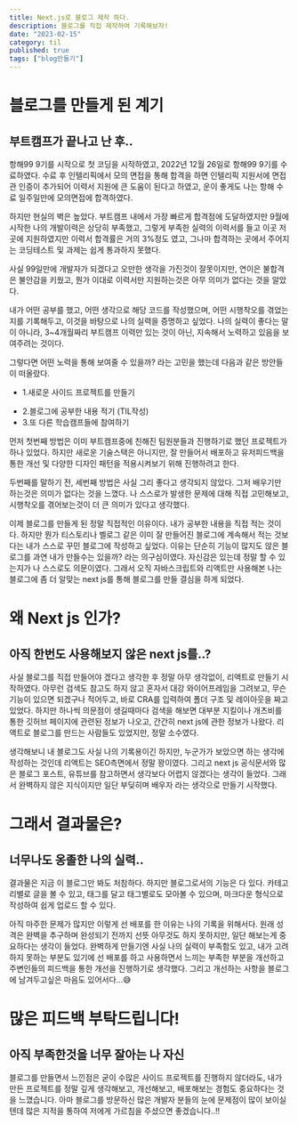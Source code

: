 ```yaml
---
title: Next.js로 블로그 제작 하다.
description: 블로그를 직접 제작하여 기록해보자!
date: "2023-02-15"
category: til
published: true
tags: ["blog만들기"]
---
```


# 블로그를 만들게 된 계기

## 부트캠프가 끝나고 난 후..

항해99 9기를 시작으로 첫 코딩을 시작하였고, 2022년 12월 26일로 항해99 9기를 수료하였다. 수료 후 인텔리픽에서 모의 면접을 통해 합격을 하면 인텔리픽 지원서에 면접관 인증이 추가되어 이력서 지원에 큰 도움이 된다고 하였고, 운이 좋게도 나는 항해 수료 일주일만에 모의면접에 합격하였다. </br>

하지만 현실의 벽은 높았다. 부트캠프 내에서 가장 빠르게 합격점에 도달하였지만 9월에 시작한 나의 개발이력은 상당히 부족했고, 그렇게 부족한 실력의 이력서를 들고 이곳 저곳에 지원하였지만 이력서 합격률은 거의 3%정도 였고, 그나마 합격하는 곳에서 주어지는 코딩테스트 및 과제는 쉽게 통과하지 못했다. </br>

사실 99일만에 개발자가 되겠다고 오만한 생각을 가진것이 잘못이지만, 연이은 불합격은 불안감을 키웠고, 뭔가 이대로 이력서만 지원하는것은 아무 의미가 없다는 것을 알았다. </br>

내가 어떤 공부를 했고, 어떤 생각으로 해당 코드를 작성했으며, 어떤 시행착오를 겪었는지를 기록해두고, 이것을 바탕으로 나의 실력을 증명하고 싶었다. 나의 실력이 좋다는 말이 아니라, 3~4개월짜리 부트캠프 이력만 있는 것이 아닌, 지속해서 노력하고 있음을 보여주려는 것이다. </br>

그렇다면 어떤 노력을 통해 보여줄 수 있을까? 라는 고민을 했는데 다음과 같은 방안들이 떠올랐다.

- 1.새로운 사이드 프로젝트를 만들기

* 2.블로그에 공부한 내용 적기 (TIL작성)
* 3.또 다른 학습캠프들에 참여하기

먼저 첫번째 방법은 이미 부트캠프중에 친해진 팀원분들과 진행하기로 했던 프로젝트가 하나 있었다. 하지만 새로운 기술스택은 아니지만, 잘 만들어서 배포하고 유저피드백을 통한 개선 및 다양한 디자인 패턴을 적용시켜보기 위해 진행하려고 한다. </br>

두번째를 말하기 전, 세번째 방법은 사실 그리 좋다고 생각되지 않았다. 그저 배우기만 하는것은 의미가 없다는 것을 느꼈다. 나 스스로가 발생한 문제에 대해 직접 고민해보고, 시행착오를 겪어보는것이 더 큰 의미가 있다고 생각했다.</br>

이제 블로그를 만들게 된 정말 직접적인 이유이다. 내가 공부한 내용을 직접 적는 것이다. 하지만 뭔가 티스토리나 벨로그 같은 이미 잘 만들어진 블로그에 계속해서 적는 것보다는 내가 스스로 꾸민 블로그에 작성하고 싶었다. 이유는 단순히 기능이 많지도 않은 블로그를 과연 내가 만들수는 있을까? 라는 의구심이였다. 자신감은 있는데 정말 할 수 있는지가 나 스스로도 의문이였다. 그래서 오직 자바스크립트와 리액트만 사용해본 나는 블로그에 좀 더 알맞는 next js를 통해 블로그를 만들 결심을 하게 되었다. </br>

# 왜 Next js 인가?

## 아직 한번도 사용해보지 않은 next js를..?

사실 블로그를 직접 만들어야 겠다고 생각한 후 정말 아무 생각없이, 리액트로 만들기 시작하였다. 아무런 검색도 참고도 하지 않고 혼자서 대강 와이어프레임을 그려보고, 무슨 기능이 있으면 되겠구나 적어두고, 바로 CRA를 입력하여 폴더 구조 및 레이아웃을 짜고 있었다. 하지만 하나씩 의문점이 생길때마다 검색을 해보면 대부분 지킬이나 개츠비를 통한 깃허브 페이지에 관련된 정보가 나오고, 간간히 next js에 관한 정보가 나왔다. 리액트로 블로그를 만드는 사람들도 있었지만, 정말 소수였다.</br>

생각해보니 내 블로그도 사실 나의 기록용이긴 하지만, 누군가가 보았으면 하는 생각에 작성하는 것인데 리액트는 SEO측면에서 정말 꽝이였다. 그리고 next js 공식문서와 많은 블로그 포스트, 유튜브를 참고하면서 생각보다 어렵지 않겠다는 생각이 들었다. 그래서 완벽하지 않은 지식이지만 일단 부딪히며 배우자 라는 생각으로 만들기 시작했다. </br>

# 그래서 결과물은?

## 너무나도 옹졸한 나의 실력..

결과물은 지금 이 블로그만 봐도 처참하다. 하지만 블로그로서의 기능은 다 있다. 카테고리별로 글을 볼 수 있고, 태그를 달고 태그별로도 모아볼 수 있으며, 마크다운 형식으로 작성하여 쉽게 업로드 할 수 있다. </br>

아직 마주한 문제가 많지만 이렇게 선 배포를 한 이유는 나의 기록을 위해서다. 원래 성격은 완벽을 추구하며 완성되기 전까지 선뜻 아무것도 하지 못하지만, 일단 해보는게 중요하다는 생각이 들었다. 완벽하게 만들기엔 사실 나의 실력이 부족함도 있고, 내가 고려하지 못하는 부분도 있기에 선 배포를 하고 사용하면서 느끼는 부족한 부분을 개선하고 주변인들의 피드백을 통한 개선을 진행하기로 생각했다. 그리고 개선하는 사항을 블로그에 남겨두고싶은 마음도 있어서다...😅 </br>

# 많은 피드백 부탁드립니다!

## 아직 부족한것을 너무 잘아는 나 자신

블로그를 만들면서 느낀점은 굳이 수많은 사이드 프로젝트를 진행하지 않더라도, 내가 만든 프로젝트를 정말 깊게 생각해보고, 개선해보고, 배포해보는 경험도 중요하다는 것을 느꼈습니다. 아마 블로그를 방문하신 많은 개발자 분들의 눈에 문제점이 많이 보이실텐데 많은 지적을 통하여 저에게 가르침을 주셨으면 좋겠습니다..!!
